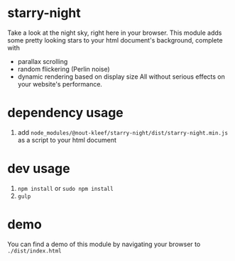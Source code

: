 # starry-night
Take a look at the night sky, right here in your browser.
This module adds some pretty looking stars to your html document's background, complete with
* parallax scrolling
* random flickering (Perlin noise)
* dynamic rendering based on display size
All without serious effects on your website's performance.

# dependency usage
1) add `node_modules/@nout-kleef/starry-night/dist/starry-night.min.js` as a script to your html document 

# dev usage
1) `npm install` or `sudo npm install`
2) `gulp`

# demo
You can find a demo of this module by navigating your browser to `./dist/index.html`
